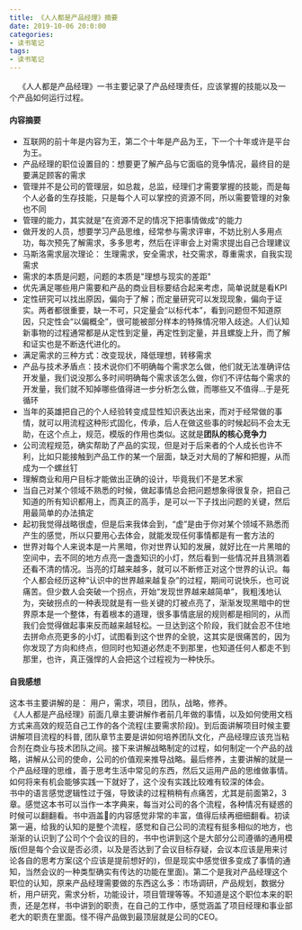 ```yaml
---
title: 《人人都是产品经理》摘要
date: 2019-10-06 20:0:00
categories: 
- 读书笔记
tags:
- 读书笔记
---
```

&#160;&#160;&#160;&#160;《人人都是产品经理》一书主要记录了产品经理责任，应该掌握的技能以及一个产品如何运行过程。  
<!-- more -->

#### 内容摘要
* 互联网的前十年是内容为王，第二个十年是产品为王，下一个十年或许是平台为王。
* 产品经理的职位设置目的：想要更了解产品与它面临的竞争情况，最终目的是要满足顾客的需求
* 管理并不是公司的管理层，如总裁，总监，经理们才需要掌握的技能，而是每个人必备的生存技能，只是每个人可以掌控的资源不同，所以需要管理的对象也不同
* 管理的能力，其实就是”在资源不足的情况下把事情做成“的能力
* 做开发的人员，想要学习产品思维，经常参与需求评审，不妨比别人多用点功，每次预先了解需求，多多思考，然后在评审会上对需求提出自己合理建议
* 马斯洛需求层次理论： 生理需求，安全需求，社交需求，尊重需求，自我实现需求
* 需求的本质是问题，问题的本质是"理想与现实的差距"
* 优先满足哪些用户需要和产品的商业目标要结合起来考虑，简单说就是看KPI
* 定性研究可以找出原因，偏向于了解；而定量研究可以发现现象，偏向于证实。两者都很重要，缺一不可，只定量会“以标代本”，看到问题但不知道原因，只定性会“以偏概全”，很可能被部分样本的特殊情况带入歧途。人们认知新事物的过程通常都是从定性到定量，再定性到定量，并且螺旋上升，而了解和证实也是不断迭代进化的。
* 满足需求的三种方式：改变现状，降低理想，转移需求
* 产品与技术矛盾点：技术说你们不明确每个需求怎么做，他们就无法准确评估开发量，我们说没那么多时间明确每个需求该怎么做，你们不评估每个需求的开发量，我们就不知掉哪些值得进一步分析怎么做，而哪些又不值得...于是死循环
* 当年的英雄把自己的个人经验转变成显性知识表达出来，而对于经常做的事情，就可以用流程这种形式固化，传承，后人在做这些事的时候起码不会太无助，在这个点上，规范，模版的作用也类似。这就是**团队的核心竞争力**
* 公司流程规范，确实帮助了产品的实现，但是对于后来者的个人成长也许不利，比如只能接触到产品工作的某一个层面，缺乏对大局的了解和把握，从而成为一个螺丝钉
* 理解商业和用户目标才能做出正确的设计，毕竟我们不是艺术家
* 当自己对某个领域不熟悉的时候，做起事情总会把问题想象得很复杂，把自己知道的所有知识都用上，而真正的高手，是可以一下子找出问题的关键，然后用最简单的办法搞定
* 起初我觉得战略很虚，但是后来我体会到，“虚”是由于你对某个领域不熟悉而产生的感觉，所以只要用心去体会，就能发现任何事情都是有一套方法的
* 世界对每个人来说本是一片黑暗，你对世界认知的发展，就好比在一片黑暗的空间中，去不同的地方点亮一盏盏知识的小灯，然后看到一些情况并且猜测着还看不清的情况。当亮的灯越来越多，就可以不断修正对这个世界的认识。每个人都会经历这种“认识中的世界越来越复杂”的过程，期间可说快乐，也可说痛苦。但少数人会突破一个拐点，开始“发现世界越来越简单”，我粗浅地认为，突破拐点的一种表现就是有一些关键的灯被点亮了，渐渐发现黑暗中的世界原本是一个整体，有着根本的道理，很多事情底层的规则都是相同的，从而我们会觉得做起事来反而越来越轻松。一旦达到这个阶段，我们就会忍不住地去拼命点亮更多的小灯，试图看到这个世界的全貌，这其实是很痛苦的，因为你发现了方向和终点，但同时也知道必然走不到那里，也知道任何人都走不到那里，也许，真正强悍的人会把这个过程视为一种快乐。    

#### 自我感想
这本书主要讲解的是： 用户，需求，项目，团队，战略，修养。   
《人人都是产品经理》前面几章主要讲解作者前几年做的事情，以及如何使用文档方式来高效的规范自己工作的各个流程(主要需求阶段)。到后面讲解项目时候主要讲解项目流程的科普, 团队章节主要是讲如何培养团队文化，产品经理应该充当粘合剂在商业与技术团队之间。接下来讲解战略制定的过程，如何制定一个产品的战略，讲解从公司的使命，公司的价值观来推导战略。最后修养，主要讲解的就是一个产品经理的思维，善于思考生活中常见的东西，然后又运用产品的思维做事情。如何将来有机会能够实践一下就好了，这个没有实践比较难有较深的体会。     
书中的语言感觉逻辑性过于强，导致读的过程稍稍有点痛苦，尤其是前面第2，3章。感觉这本书可以当作一本字典来，每当对公司的各个流程，各种情况有疑惑的时候可以翻翻看。书中涵盖的内容感觉非常的丰富，值得后续再细细翻看。初读第一遍，给我的认知的是整个流程，感觉和自己公司的流程有挺多相似的地方，也渐渐的认识到了公司个个会议的目的，书中也讲到这个是大部分公司遵循的通用模版(但是每个会议是否必须，以及是否达到了会议目标存疑，会议本应该是用来讨论各自的思考方案(这个应该是提前想好的)，但是现实中感觉很多变成了事情的通知，当然会议的一种类型确实有传达的功能在里面)。第二个是我对产品经理这个职位的认知，原来产品经理需要做的东西这么多：市场调研，产品规划，数据分析，用户研究，需求分析，功能设计，项目管理等等。不知道是这个职位本来的职责，还是怎样，书中讲到的职责，在自己的工作中，感觉涵盖了项目经理和事业部老大的职责在里面。怪不得产品做到最顶层就是公司的CEO。